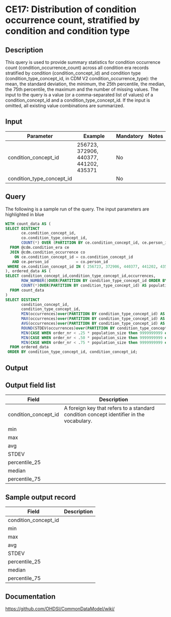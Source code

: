 <!---
Group:condition era
Name:CE17 Distribution of condition occurrence count, stratified by condition and condition type
Author:Patrick Ryan
CDM Version: 5.0
-->

# CE17: Distribution of condition occurrence count, stratified by condition and condition type

## Description
This query is used to provide summary statistics for condition occurrence count (condition_occurrence_count) across all condition era records stratified by condition (condition_concept_id) and condition type (condition_type_concept_id, in CDM V2 condition_occurrence_type): the mean, the standard deviation, the minimum, the 25th percentile, the median, the 75th percentile, the maximum and the number of missing values. The input to the query is a value (or a comma-separated list of values) of a condition_concept_id and a condition_type_concept_id. If the input is omitted, all existing value combinations are summarized.
## Input

|  Parameter |  Example |  Mandatory |  Notes |
| --- | --- | --- | --- |
| condition_concept_id | 256723, 372906, 440377, 441202, 435371 | No |   |
| condition_type_concept_id |   | No |   |

## Query
The following is a sample run of the query. The input parameters are highlighted in  blue

```sql
WITH count_data AS (
SELECT DISTINCT
       ce.condition_concept_id, 
       co.condition_type_concept_id, 
       COUNT(*) OVER (PARTITION BY ce.condition_concept_id, ce.person_id) AS occurrences
  FROM @cdm.condition_era ce
  JOIN @cdm.condition_occurrence co
    ON ce.condition_concept_id = co.condition_concept_id
   AND ce.person_id            = co.person_id
 WHERE ce.condition_concept_id IN ( 256723, 372906, 440377, 441202, 435371 )
), ordered_data AS (
SELECT condition_concept_id,condition_type_concept_id,occurrences, 
       ROW_NUMBER()OVER(PARTITION BY condition_type_concept_id ORDER BY occurrences) AS order_nr,
       COUNT(*)OVER(PARTITION BY condition_type_concept_id) AS population_size
  FROM count_data
)
SELECT DISTINCT
       condition_concept_id,
       condition_type_concept_id,
       MIN(occurrences)over(PARTITION BY condition_type_concept_id) AS min_count, 
       MAX(occurrences)over(PARTITION BY condition_type_concept_id) AS max_count, 
       AVG(occurrences)over(PARTITION BY condition_type_concept_id) AS avg_count, 
       ROUND(STDEV(occurrences)over(PARTITION BY condition_type_concept_id),0) AS stdev_count,
       MIN(CASE WHEN order_nr < .25 * population_size then 9999999999 else occurrences END)OVER(PARTITION BY condition_type_concept_id) AS percentile_25,
       MIN(CASE WHEN order_nr < .50 * population_size then 9999999999 else occurrences END)OVER(PARTITION BY condition_type_concept_id) AS median,
       MIN(CASE WHEN order_nr < .75 * population_size then 9999999999 else occurrences END)OVER(PARTITION BY condition_type_concept_id) AS percentile_75
  FROM ordered_data
 ORDER BY condition_type_concept_id, condition_concept_id;
```

## Output

## Output field list

|  Field |  Description |
| --- | --- |
| condition_concept_id | A foreign key that refers to a standard condition concept identifier in the vocabulary. |
| min |   |
| max |   |
| avg |   |
| STDEV |   |
| percentile_25 |   |
| median |   |
| percentile_75 |   |

## Sample output record

|  Field |  Description |
| --- | --- |
| condition_concept_id |   |
| min |   |
| max |   |
| avg |   |
| STDEV |   |
| percentile_25 |   |
| median |   |
| percentile_75 |   |
## Documentation
https://github.com/OHDSI/CommonDataModel/wiki/
